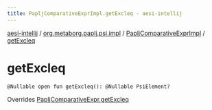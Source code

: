 ```yaml
---
title: PapljComparativeExprImpl.getExcleq - aesi-intellij
---
```


[aesi-intellij](../../index.html) / [org.metaborg.paplj.psi.impl](../index.html) / [PapljComparativeExprImpl](index.html) / [getExcleq](.)

# getExcleq

`@Nullable open fun getExcleq(): @Nullable PsiElement?`

Overrides [PapljComparativeExpr.getExcleq](../../org.metaborg.paplj.psi/-paplj-comparative-expr/get-excleq.html)

